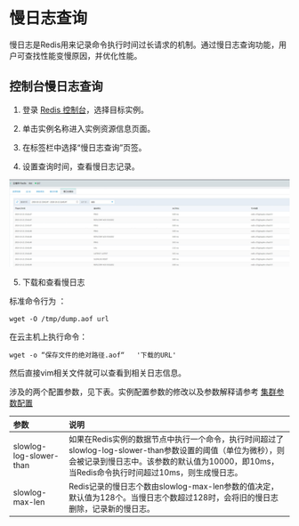 # 慢日志查询

慢日志是Redis用来记录命令执行时间过长请求的机制。通过慢日志查询功能，用户可查找性能变慢原因，并优化性能。

## 控制台慢日志查询

1.	登录 [Redis 控制台](https://redis-console.jdcloud.com/redis)，选择目标实例。

2.	单击实例名称进入实例资源信息页面。

3.	在标签栏中选择“慢日志查询”页签。

4.	设置查询时间，查看慢日志记录。


![](../../../../../image/Redis/SlowLog-1.png)

5. 下载和查看慢日志

标准命令行为 ： 

    wget -O /tmp/dump.aof url 
    
    

在云主机上执行命令： 

    wget -o “保存文件的绝对路径.aof“   '下载的URL'
    
    

然后直接vim相关文件就可以查看到相关日志信息。


涉及的两个配置参数，见下表。实例配置参数的修改以及参数解释请参考 [集群参数配置](../Instance-Management/Modify-Instancename.md)

|  参数   |   说明     | 
|  :---   |   :---     |
|  slowlog-log-slower-than   | 如果在Redis实例的数据节点中执行一个命令，执行时间超过了slowlog-log-slower-than参数设置的阈值（单位为微秒），则会被记录到慢日志中。该参数的默认值为10000，即10ms，当Redis命令执行时间超过10ms，则生成慢日志。  | 
|  slowlog-max-len   | Redis记录的慢日志个数由slowlog-max-len参数的值决定，默认值为128个。当慢日志个数超过128时，会将旧的慢日志删除，记录新的慢日志。 | 




